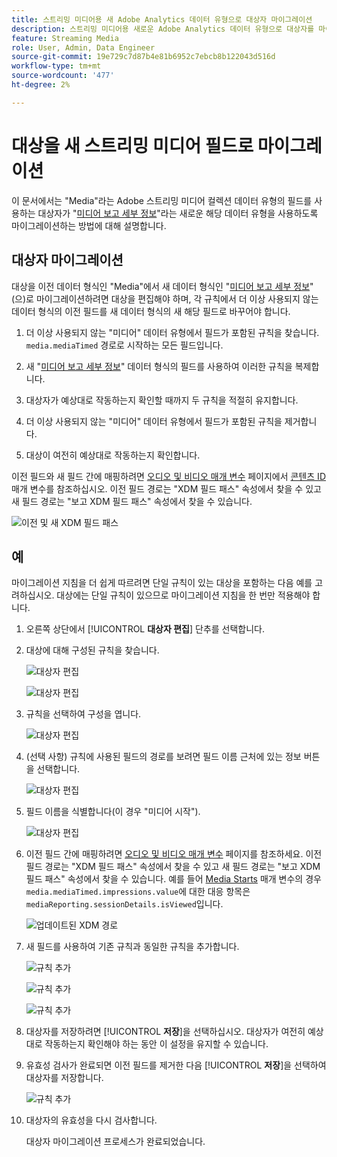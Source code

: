 ```yaml
---
title: 스트리밍 미디어용 새 Adobe Analytics 데이터 유형으로 대상자 마이그레이션
description: 스트리밍 미디어용 새로운 Adobe Analytics 데이터 유형으로 대상자를 마이그레이션하는 방법을 알아봅니다
feature: Streaming Media
role: User, Admin, Data Engineer
source-git-commit: 19e729c7d87b4e81b6952c7ebcb8b122043d516d
workflow-type: tm+mt
source-wordcount: '477'
ht-degree: 2%

---
```


# 대상을 새 스트리밍 미디어 필드로 마이그레이션

이 문서에서는 &quot;Media&quot;라는 Adobe 스트리밍 미디어 컬렉션 데이터 유형의 필드를 사용하는 대상자가 &quot;[미디어 보고 세부 정보](https://experienceleague.adobe.com/en/docs/experience-platform/xdm/data-types/media-reporting-details)&quot;라는 새로운 해당 데이터 유형을 사용하도록 마이그레이션하는 방법에 대해 설명합니다.

## 대상자 마이그레이션

대상을 이전 데이터 형식인 &quot;Media&quot;에서 새 데이터 형식인 &quot;[미디어 보고 세부 정보](https://experienceleague.adobe.com/en/docs/experience-platform/xdm/data-types/media-reporting-details)&quot;(으)로 마이그레이션하려면 대상을 편집해야 하며, 각 규칙에서 더 이상 사용되지 않는 데이터 형식의 이전 필드를 새 데이터 형식의 새 해당 필드로 바꾸어야 합니다.

1. 더 이상 사용되지 않는 &quot;미디어&quot; 데이터 유형에서 필드가 포함된 규칙을 찾습니다. `media.mediaTimed` 경로로 시작하는 모든 필드입니다.

1. 새 &quot;[미디어 보고 세부 정보](https://experienceleague.adobe.com/en/docs/experience-platform/xdm/data-types/media-reporting-details)&quot; 데이터 형식의 필드를 사용하여 이러한 규칙을 복제합니다.

1. 대상자가 예상대로 작동하는지 확인할 때까지 두 규칙을 적절히 유지합니다.

1. 더 이상 사용되지 않는 &quot;미디어&quot; 데이터 유형에서 필드가 포함된 규칙을 제거합니다.

1. 대상이 여전히 예상대로 작동하는지 확인합니다.

이전 필드와 새 필드 간에 매핑하려면 [오디오 및 비디오 매개 변수](https://experienceleague.adobe.com/en/docs/media-analytics/using/implementation/variables/audio-video-parameters#content-id) 페이지에서 [콘텐츠 ID](https://experienceleague.adobe.com/ko/docs/media-analytics/using/implementation/variables/audio-video-parameters) 매개 변수를 참조하십시오. 이전 필드 경로는 &quot;XDM 필드 패스&quot; 속성에서 찾을 수 있고 새 필드 경로는 &quot;보고 XDM 필드 패스&quot; 속성에서 찾을 수 있습니다.

![이전 및 새 XDM 필드 패스](assets/field-paths-updated.jpeg)

## 예

마이그레이션 지침을 더 쉽게 따르려면 단일 규칙이 있는 대상을 포함하는 다음 예를 고려하십시오. 대상에는 단일 규칙이 있으므로 마이그레이션 지침을 한 번만 적용해야 합니다.

1. 오른쪽 상단에서 [!UICONTROL **대상자 편집**] 단추를 선택합니다.

1. 대상에 대해 구성된 규칙을 찾습니다.

   ![대상자 편집](assets/audience-edit.jpeg)

   ![대상자 편집](assets/audience-edit2.jpeg)

1. 규칙을 선택하여 구성을 엽니다.

   ![대상자 편집](assets/audience-edit3.jpeg)

1. (선택 사항) 규칙에 사용된 필드의 경로를 보려면 필드 이름 근처에 있는 정보 버튼을 선택합니다.

   ![대상자 편집](assets/audience-edit4.jpeg)

1. 필드 이름을 식별합니다(이 경우 &quot;미디어 시작&quot;).

   ![대상자 편집](assets/audience-edit5.jpeg)

1. 이전 필드 간에 매핑하려면 [오디오 및 비디오 매개 변수](https://experienceleague.adobe.com/ko/docs/media-analytics/using/implementation/variables/audio-video-parameters) 페이지를 참조하세요. 이전 필드 경로는 &quot;XDM 필드 패스&quot; 속성에서 찾을 수 있고 새 필드 경로는 &quot;보고 XDM 필드 패스&quot; 속성에서 찾을 수 있습니다. 예를 들어 [Media Starts](https://experienceleague.adobe.com/en/docs/media-analytics/using/implementation/variables/audio-video-parameters#media-starts) 매개 변수의 경우 `media.mediaTimed.impressions.value`에 대한 대응 항목은 `mediaReporting.sessionDetails.isViewed`입니다.

   ![업데이트된 XDM 경로](assets/updated-xdm-path.jpeg)

1. 새 필드를 사용하여 기존 규칙과 동일한 규칙을 추가합니다.

   ![규칙 추가](assets/add-rule.jpeg)

   ![규칙 추가](assets/add-rule2.jpeg)

   ![규칙 추가](assets/add-rule3.jpeg)

1. 대상자를 저장하려면 [!UICONTROL **저장**]&#x200B;을 선택하십시오. 대상자가 여전히 예상대로 작동하는지 확인해야 하는 동안 이 설정을 유지할 수 있습니다.

1. 유효성 검사가 완료되면 이전 필드를 제거한 다음 [!UICONTROL **저장**]&#x200B;을 선택하여 대상자를 저장합니다.

   ![규칙 추가](assets/add-rule4.jpeg)

1. 대상자의 유효성을 다시 검사합니다.

   대상자 마이그레이션 프로세스가 완료되었습니다.
